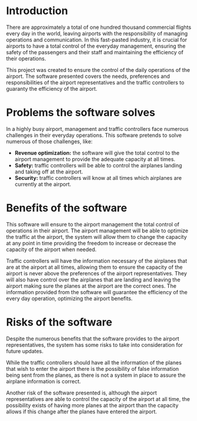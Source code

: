 # Introduction

There are approximately a total of one hundred thousand commercial flights every day in the world, leaving airports with the responsibility of managing operations and communication. In this fast-pasted industry, it is crucial for airports to have a total control of the everyday management, ensuring the safety of the passengers and their staff and maintaining the efficiency of their operations.

This project was created to ensure the control of the daily operations of the airport. The software presented covers the needs, preferences and responsibilities of the airport representatives and the traffic controllers to guaranty the efficiency of the airport.

# Problems the software solves

In a highly busy airport, management and traffic controllers face numerous challenges in their everyday operations. This software pretends to solve numerous of those challenges, like:

- **Revenue optimization:** the software will give the total control to the airport management to provide the adequate capacity at all times.
- **Safety:** traffic controllers will be able to control the airplanes landing and taking off at the airport.
- **Security:** traffic controllers will know at all times which airplanes are currently at the airport.

# Benefits of the software

This software will ensure to the airport management the total control of operations in their airport. The airport management will be able to optimize the traffic at the airport, the system will allow them to change the capacity at any point in time providing the freedom to increase or decrease the capacity of the airport when needed.

Traffic controllers will have the information necessary of the airplanes that are at the airport at all times, allowing them to ensure the capacity of the airport is never above the preferences of the airport representatives. They will also have control over the airplanes that are landing and leaving the airport making sure the planes at the airport are the correct ones. The information provided from the software will guarantee the efficiency of the every day operation, optimizing the airport benefits.

# Risks of the software

Despite the numerous benefits that the software provides to the airport representatives, the system has some risks to take into consideration for future updates.

While the traffic controllers should have all the information of the planes that wish to enter the airport there is the possibility of false information being sent from the planes, as there is not a system in place to assure the airplane information is correct.

Another risk of the software presented is, although the airport representatives are able to control the capacity of the airport at all time, the possibility exists of having more planes at the airport than the capacity allows if this change after the planes have entered the airport.
